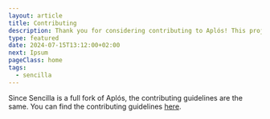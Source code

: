 ```yaml
---
layout: article
title: Contributing
description: Thank you for considering contributing to Aplós! This project is open-source and welcomes contributions from everyone. By participating, you are expected to uphold this code of conduct.
type: featured
date: 2024-07-15T13:12:00+02:00
next: Ipsum
pageClass: home
tags:
  - sencilla
---
```


Since Sencilla is a full fork of Aplós, the contributing guidelines are the same. You can find the contributing guidelines [here](https://aplos.gxbs.me/contributing).
